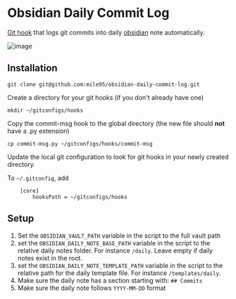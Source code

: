 # Obsidian Daily Commit Log

[Git hook](https://git-scm.com/book/en/v2/Customizing-Git-Git-Hooks) that logs git commits into daily [obsidian](https://obsidian.md/) note automatically.

![image](https://github.com/mile95/obsidian-daily-commit-log/assets/8545435/b3427ffe-2226-4423-b6a2-cb03ad215953)

## Installation

    git clone git@github.com:mile95/obsidian-daily-commit-log.git

Create a directory for your git hooks (if you don't already have one)

    mkdir ~/gitconfigs/hooks

Copy the commit-msg hook to the global directory (the new file should **not** have a .py extension)

    cp commit-msg.py ~/gitconfigs/hooks/commit-msg

Update the local git configuration to look for git hooks in your newly created directory.

To `~/.gitconfig`, add
```
    [core]
        hooksPath = ~/gitconfigs/hooks
```

## Setup

1. Set the `OBSIDIAN_VAULT_PATH` variable in the script to the full vault path
1. set the `OBSIDIAN_DAILY_NOTE_BASE_PATH` variable in the script to the relative daily notes folder. For instance `/daily`. Leave empty if daily notes exist in the root.
1. set the `OBSIDIAN_DAILY_NOTE_TEMPLATE_PATH` variable in the script to the relative path for the daily template file. For instance `/templates/daily`.
1. Make sure the daily note has a section starting with: `## Commits`
1. Make sure the daily note follows `YYYY-MM-DD` format


